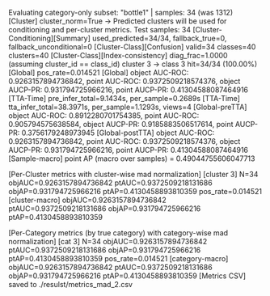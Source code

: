 Evaluating category-only subset: "bottle1" | samples: 34 (was 1312)
[Cluster] cluster_norm=True -> Predicted clusters will be used for conditioning and per-cluster metrics.
Test samples: 34
[Cluster-Conditioning][Summary] used_predicted=34/34, fallback_true=0, fallback_unconditional=0
[Cluster-Class][Confusion] valid=34 classes=40 clusters=40
[Cluster-Class][Index-consistency] diag_frac=1.0000 (assuming cluster_id == class_id)
  cluster 3 -> class 3 hit=34/34 (100.00%)
[Global] pos_rate=0.014521
[Global] object AUC-ROC: 0.9263157894736842, point AUC-ROC: 0.9372509218574376, object AUCP-PR: 0.931794725966216, point AUCP-PR: 0.41304588087464916
[TTA-Time] pre_infer_total=9.1434s, per_sample=0.2689s
[TTA-Time] tta_infer_total=38.3971s, per_sample=1.1293s, views=4
[Global-preTTA] object AUC-ROC: 0.8912280701754385, point AUC-ROC: 0.905794575638584, object AUCP-PR: 0.9185883506517614, point AUCP-PR: 0.3756179248973945
[Global-postTTA] object AUC-ROC: 0.9263157894736842, point AUC-ROC: 0.9372509218574376, object AUCP-PR: 0.931794725966216, point AUCP-PR: 0.41304588087464916
[Sample-macro] point AP (macro over samples) = 0.49044755606047713

[Per-Cluster metrics with cluster-wise mad normalization]
  [cluster 3] N=34 objAUC=0.9263157894736842 ptAUC=0.9372509218131686 objAP=0.931794725966216 ptAP=0.4130458893810359 pos_rate=0.014521
  [cluster-macro] objAUC=0.9263157894736842 ptAUC=0.9372509218131686 objAP=0.931794725966216 ptAP=0.4130458893810359

[Per-Category metrics (by true category) with category-wise mad normalization]
  [cat 3] N=34 objAUC=0.9263157894736842 ptAUC=0.9372509218131686 objAP=0.931794725966216 ptAP=0.4130458893810359 pos_rate=0.014521
  [category-macro] objAUC=0.9263157894736842 ptAUC=0.9372509218131686 objAP=0.931794725966216 ptAP=0.4130458893810359
[Metrics CSV] saved to ./resulst/metrics_mad_2.csv
